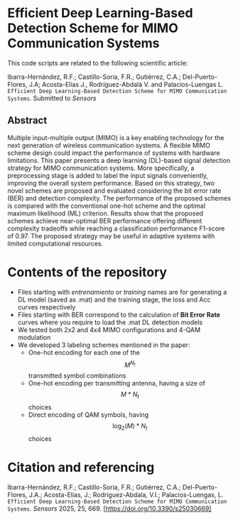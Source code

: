 # Efficient Deep Learning-Based Detection Scheme for MIMO Communication Systems
This code scripts are related to the following scientific article:

Ibarra-Hernández, R.F.; Castillo-Soria, F.R.; Gutiérrez, C.A.;  Del-Puerto-Flores, J.A; Acosta-Elías J., Rodríguez-Abdalá V. and Palacios-Luengas L. ``Efficient Deep Learning-Based Detection Scheme for MIMO Communication Systems``. Submitted to _Sensors_

## Abstract

Multiple input-multiple output (MIMO) is a key enabling technology for the next generation of wireless communication systems. A flexible MIMO scheme design could impact the performance of systems with hardware limitations. This paper presents a deep learning (DL)-based signal detection strategy for MIMO communication systems. More specifically, a preprocessing stage is added to label the input signals conveniently, improving the overall system performance. Based on this strategy, two novel schemes are proposed and evaluated considering the bit error rate (BER) and detection complexity. The performance of the proposed schemes is compared with the conventional one-hot scheme and the optimal maximum likelihood (ML) criterion. Results show that the proposed schemes achieve near-optimal BER performance offering different complexity tradeoffs while reaching a classification performance F1-score of 0.97. The proposed strategy may be useful in adaptive systems with limited computational resources.

# Contents of the repository
* Files starting with _entrenamiento_ or _training_ names are for generating a DL model (saved as .mat) and the training stage, the loss and Acc curves respectively
* Files starting with BER correspond to the calculation of __Bit Error Rate__ curves where you require to load the .mat DL detection models
* We tested both 2x2 and 4x4 MIMO configurations and 4-QAM modulation
* We developed 3 labeling schemes mentioned in the paper:
    * One-hot encoding for each one of the $$M^{N_t}$$ transmitted symbol combinations
    * One-hot encoding per transmitting antenna, having a size of $$M*N_t$$ choices
    * Direct encoding of QAM symbols, having $$\log_2(M)*N_t$$ choices
# Citation and referencing
Ibarra-Hernández, R.F.; Castillo-Soria, F.R.; Gutiérrez, C.A.; Del-Puerto-Flores, J.A.; Acosta-Elias, J.; Rodriguez-Abdala, V.I.; Palacios-Luengas, L. ``Efficient Deep Learning-Based Detection Scheme for MIMO Communication Systems``. _Sensors_ 2025, 25, 669. [https://doi.org/10.3390/s25030669]
